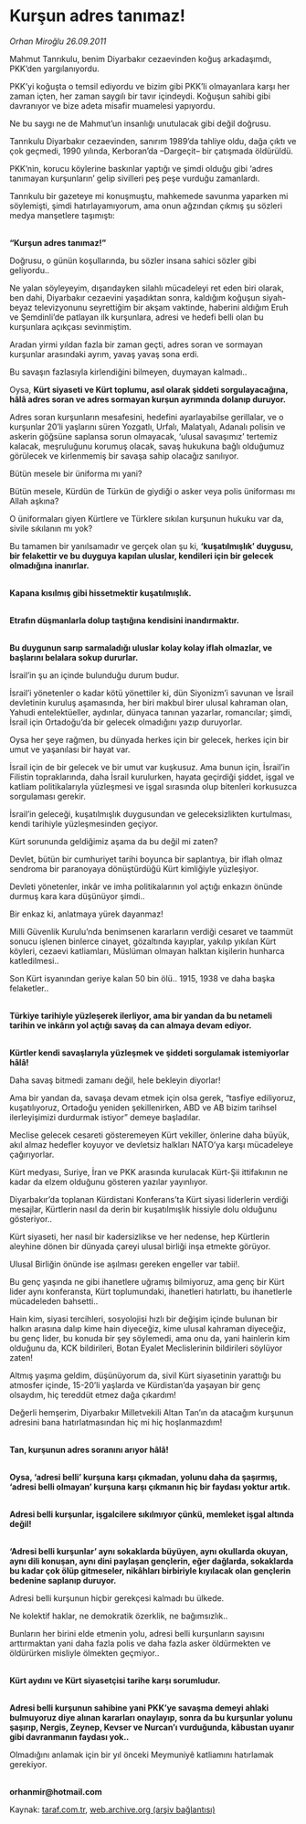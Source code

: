 # Kurşun adres tanımaz!

*Orhan Miroğlu 26.09.2011*

<div class="yazi"><p>Mahmut Tanrıkulu, benim Diyarbakır cezaevinden koğuş arkadaşımdı, PKK’den yargılanıyordu. </p>
<p>PKK’yi koğuşta o temsil ediyordu ve bizim gibi PKK’li olmayanlara karşı her zaman içten, her zaman saygılı bir tavır içindeydi. Koğuşun sahibi gibi davranıyor ve bize adeta misafir muamelesi yapıyordu. </p>
<p>Ne bu saygı ne de Mahmut’un insanlığı unutulacak gibi değil doğrusu.</p>
<p>Tanrıkulu Diyarbakır cezaevinden, sanırım 1989’da tahliye oldu, dağa çıktı ve çok geçmedi, 1990 yılında, Kerboran’da –Dargeçit– bir çatışmada öldürüldü.</p>
<p>PKK’nin, korucu köylerine baskınlar yaptığı ve şimdi olduğu gibi ‘adres tanımayan kurşunların’ gelip sivilleri peş peşe vurduğu zamanlardı.</p>
<p>Tanrıkulu bir gazeteye mi konuşmuştu, mahkemede savunma yaparken mi söylemişti, şimdi hatırlayamıyorum, ama onun ağzından çıkmış şu sözleri medya manşetlere taşımıştı:</p>
<p><b><br/>“Kurşun adres tanımaz!”</b></p>
<p>Doğrusu, o günün koşullarında, bu sözler insana sahici sözler gibi geliyordu..</p>
<p>Ne yalan söyleyeyim, dışarıdayken silahlı mücadeleyi ret eden biri olarak, ben dahi, Diyarbakır cezaevini yaşadıktan sonra, kaldığım koğuşun siyah-beyaz televizyonunu seyrettiğim bir akşam vaktinde, haberini aldığım Eruh ve Şemdinli’de patlayan ilk kurşunlara, adresi ve hedefi belli olan bu kurşunlara açıkçası sevinmiştim.</p>
<p>Aradan yirmi yıldan fazla bir zaman geçti, adres soran ve sormayan kurşunlar arasındaki ayrım, yavaş yavaş sona erdi.</p>
<p>Bu savaşın fazlasıyla kirlendiğini bilmeyen, duymayan kalmadı..</p>
<p>Oysa, <b>Kürt siyaseti ve Kürt toplumu, asıl olarak şiddeti sorgulayacağına, hâlâ adres soran ve adres sormayan kurşun ayrımında dolanıp duruyor.</b></p>
<p>Adres soran kurşunların mesafesini, hedefini ayarlayabilse gerillalar, ve o kurşunlar 20’li yaşlarını süren Yozgatlı, Urfalı, Malatyalı, Adanalı polisin ve askerin göğsüne saplansa sorun olmayacak, ‘ulusal savaşımız’ tertemiz kalacak, meşruluğunu korumuş olacak, savaş hukukuna bağlı olduğumuz görülecek ve kirlenmemiş bir savaşa sahip olacağız sanılıyor.</p>
<p>Bütün mesele bir üniforma mı yani?</p>
<p>Bütün mesele, Kürdün de Türkün de giydiği o asker veya polis üniforması mı Allah aşkına?</p>
<p>O üniformaları giyen Kürtlere ve Türklere sıkılan kurşunun hukuku var da, sivile sıkılanın mı yok?</p>
<p>Bu tamamen bir yanılsamadır ve gerçek olan şu ki, <b>‘kuşatılmışlık’ duygusu, bir felakettir ve bu duyguya kapılan uluslar, kendileri için bir gelecek olmadığına inanırlar.</b> </p>
<p><b><br/>Kapana kısılmış gibi hissetmektir kuşatılmışlık. </b></p>
<p><b><br/>Etrafın düşmanlarla dolup taştığına kendisini inandırmaktır.</b></p>
<p><b><br/>Bu duygunun sarıp sarmaladığı uluslar kolay kolay iflah olmazlar, ve başlarını belalara sokup dururlar.</b></p>
<p>İsrail’in şu an içinde bulunduğu durum budur.</p>
<p>İsrail’i yönetenler o kadar kötü yönettiler ki, dün Siyonizm’i savunan ve İsrail devletinin kuruluş aşamasında, her biri makbul birer ulusal kahraman olan, Yahudi entelektüeller, aydınlar, dünyaca tanınan yazarlar, romancılar; şimdi, İsrail için Ortadoğu’da bir gelecek olmadığını yazıp duruyorlar.</p>
<p>Oysa her şeye rağmen, bu dünyada herkes için bir gelecek, herkes için bir umut ve yaşanılası bir hayat var.</p>
<p>İsrail için de bir gelecek ve bir umut var kuşkusuz. Ama bunun için, İsrail’in Filistin topraklarında, daha İsrail kurulurken, hayata geçirdiği şiddet, işgal ve katliam politikalarıyla yüzleşmesi ve işgal sırasında olup bitenleri korkusuzca sorgulaması gerekir. </p>
<p>İsrail’in geleceği, kuşatılmışlık duygusundan ve geleceksizlikten kurtulması, kendi tarihiyle yüzleşmesinden geçiyor. </p>
<p>Kürt sorununda geldiğimiz aşama da bu değil mi zaten?</p>
<p>Devlet, bütün bir cumhuriyet tarihi boyunca bir saplantıya, bir iflah olmaz sendroma bir paranoyaya dönüştürdüğü Kürt kimliğiyle yüzleşiyor. </p>
<p>Devleti yönetenler, inkâr ve imha politikalarının yol açtığı enkazın önünde durmuş kara kara düşünüyor şimdi..</p>
<p>Bir enkaz ki, anlatmaya yürek dayanmaz!</p>
<p>Milli Güvenlik Kurulu’nda benimsenen kararların verdiği cesaret ve taammüt sonucu işlenen binlerce cinayet, gözaltında kayıplar, yakılıp yıkılan Kürt köyleri, cezaevi katliamları, Müslüman olmayan halktan kişilerin hunharca katledilmesi..</p>
<p>Son Kürt isyanından geriye kalan 50 bin ölü.. 1915, 1938 ve daha başka felaketler..</p>
<p><b><br/>Türkiye tarihiyle yüzleşerek ilerliyor, ama bir yandan da bu netameli tarihin ve inkârın yol açtığı savaş da can almaya devam ediyor.</b></p>
<p><b><br/>Kürtler kendi savaşlarıyla yüzleşmek ve şiddeti sorgulamak istemiyorlar hâlâ! </b></p>
<p>Daha savaş bitmedi zamanı değil, hele bekleyin diyorlar!</p>
<p>Ama bir yandan da, savaşa devam etmek için olsa gerek, “tasfiye ediliyoruz, kuşatılıyoruz, Ortadoğu yeniden şekillenirken, ABD ve AB bizim tarihsel ilerleyişimizi durdurmak istiyor” demeye başladılar.</p>
<p>Meclise gelecek cesareti gösteremeyen Kürt vekiller, önlerine daha büyük, akıl almaz hedefler koyuyor ve devletsiz halkları NATO’ya karşı mücadeleye çağırıyorlar. </p>
<p>Kürt medyası, Suriye, İran ve PKK arasında kurulacak Kürt-Şii ittifakının ne kadar da elzem olduğunu gösteren yazılar yayınlıyor. </p>
<p>Diyarbakır’da toplanan Kürdistani Konferans’ta Kürt siyasi liderlerin verdiği mesajlar, Kürtlerin nasıl da derin bir kuşatılmışlık hissiyle dolu olduğunu gösteriyor..</p>
<p>Kürt siyaseti, her nasıl bir kadersizlikse ve her nedense, hep Kürtlerin aleyhine dönen bir dünyada çareyi ulusal birliği inşa etmekte görüyor.</p>
<p>Ulusal Birliğin önünde ise aşılması gereken engeller var tabii!. </p>
<p>Bu genç yaşında ne gibi ihanetlere uğramış bilmiyoruz, ama genç bir Kürt lider aynı konferansta, Kürt toplumundaki, ihanetleri hatırlattı, bu ihanetlerle mücadeleden bahsetti..</p>
<p>Hain kim, siyasi tercihleri, sosyolojisi hızlı bir değişim içinde bulunan bir halkın arasına dalıp kime hain diyeceğiz, kime ulusal kahraman diyeceğiz, bu genç lider, bu konuda bir şey söylemedi, ama onu da, yani hainlerin kim olduğunu da, KCK bildirileri, Botan Eyalet Meclislerinin bildirileri söylüyor zaten!</p>
<p>Altmış yaşıma geldim, düşünüyorum da, sivil Kürt siyasetinin yarattığı bu atmosfer içinde, 15-20’li yaşlarda ve Kürdistan’da yaşayan bir genç olsaydım, hiç tereddüt etmez dağa çıkardım! </p>
<p>Değerli hemşerim, Diyarbakır Milletvekili Altan Tan’ın da atacağım kurşunun adresini bana hatırlatmasından hiç mi hiç hoşlanmazdım!</p>
<p><b><br/>Tan, kurşunun adres soranını arıyor hâlâ!</b></p>
<p><b><br/>Oysa, ‘adresi belli’ kurşuna karşı çıkmadan, yolunu daha da şaşırmış, ‘adresi belli olmayan’ kurşuna karşı çıkmanın hiç bir faydası yoktur artık.</b></p>
<p><b><br/>Adresi belli kurşunlar, işgalcilere sıkılmıyor çünkü, memleket işgal altında değil!</b></p>
<p><b><br/>‘Adresi belli kurşunlar’ aynı sokaklarda büyüyen, aynı okullarda okuyan, aynı dili konuşan, aynı dini paylaşan gençlerin, eğer dağlarda, sokaklarda bu kadar çok ölüp gitmeseler, nikâhları birbiriyle kıyılacak olan gençlerin bedenine saplanıp duruyor.</b></p>
<p>Adresi belli kurşunun hiçbir gerekçesi kalmadı bu ülkede.</p>
<p>Ne kolektif haklar, ne demokratik özerklik, ne bağımsızlık..</p>
<p>Bunların her birini elde etmenin yolu, adresi belli kurşunların sayısını arttırmaktan yani daha fazla polis ve daha fazla asker öldürmekten ve öldürürken misliyle ölmekten geçmiyor..</p>
<p><b><br/>Kürt aydını ve Kürt siyasetçisi tarihe karşı sorumludur.</b></p>
<p><b><br/>Adresi belli kurşunun sahibine yani PKK’ye savaşma demeyi ahlaki bulmuyoruz diye alınan kararları onaylayıp, sonra da bu kurşunlar yolunu şaşırıp, Nergis, Zeynep, Kevser ve Nurcan’ı vurduğunda, kâbustan uyanır gibi davranmanın faydası yok..</b></p>
<p>Olmadığını anlamak için bir yıl önceki Meymuniyê katliamını hatırlamak gerekiyor.</p>
<p><b><br/>orhanmir@hotmail.com</b></p>
</div>

Kaynak: [taraf.com.tr](http://www.taraf.com.tr/orhan-miroglu/makale-kursun-adres-tanimaz.htm), [web.archive.org (arşiv bağlantısı)](http://web.archive.org/web/20130721234409/http://www.taraf.com.tr/orhan-miroglu/makale-kursun-adres-tanimaz.htm)
